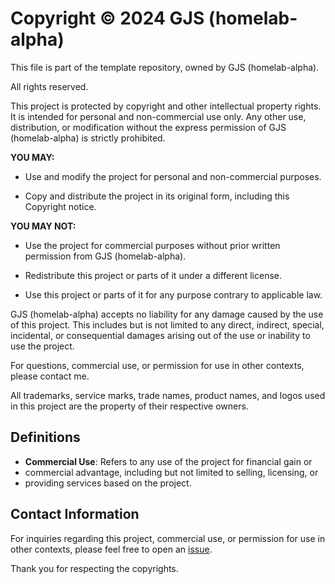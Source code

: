 # Copyright © 2024 GJS (homelab-alpha)

This file is part of the template repository, owned by GJS (homelab-alpha).

All rights reserved.

This project is protected by copyright and other intellectual property rights. It is intended for personal and non-commercial use only. Any other use, distribution, or modification without the express permission of GJS (homelab-alpha) is strictly prohibited.

**YOU MAY:**

- Use and modify the project for personal and non-commercial purposes.

- Copy and distribute the project in its original form, including this Copyright notice.

**YOU MAY NOT:**

- Use the project for commercial purposes without prior written permission from GJS (homelab-alpha).

- Redistribute this project or parts of it under a different license.

- Use this project or parts of it for any purpose contrary to applicable law.

GJS (homelab-alpha) accepts no liability for any damage caused by the use of this project. This includes but is not limited to any direct, indirect, special, incidental, or consequential damages arising out of the use or inability to use the project.

For questions, commercial use, or permission for use in other contexts, please contact me.

All trademarks, service marks, trade names, product names, and logos used in this project are the property of their respective owners.

## Definitions

- **Commercial Use**: Refers to any use of the project for financial gain or
- commercial advantage, including but not limited to selling, licensing, or
- providing services based on the project.

## Contact Information

For inquiries regarding this project, commercial use, or permission for use in other contexts, please feel free to open an [issue].

Thank you for respecting the copyrights.

[issue]: https://github.com/homelab-alpha/template/issues/new
